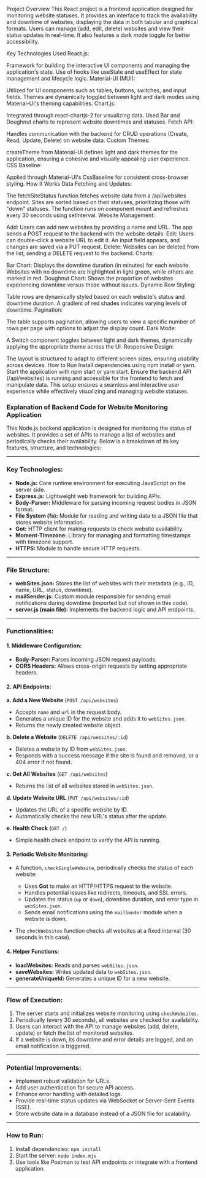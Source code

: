 Project Overview
This React project is a frontend application designed for monitoring website statuses. It provides an interface to track the availability and downtime of websites, displaying the data in both tabular and graphical formats. Users can manage (add, edit, delete) websites and view their status updates in real-time. It also features a dark mode toggle for better accessibility.

Key Technologies Used
React.js:

Framework for building the interactive UI components and managing the application's state.
Use of hooks like useState and useEffect for state management and lifecycle logic.
Material-UI (MUI):

Utilized for UI components such as tables, buttons, switches, and input fields.
Themes are dynamically toggled between light and dark modes using Material-UI's theming capabilities.
Chart.js:

Integrated through react-chartjs-2 for visualizing data.
Used Bar and Doughnut charts to represent website downtimes and statuses.
Fetch API:

Handles communication with the backend for CRUD operations (Create, Read, Update, Delete) on website data.
Custom Themes:

createTheme from Material-UI defines light and dark themes for the application, ensuring a cohesive and visually appealing user experience.
CSS Baseline:

Applied through Material-UI's CssBaseline for consistent cross-browser styling.
How It Works
Data Fetching and Updates:

The fetchSiteStatus function fetches website data from a /api/websites endpoint.
Sites are sorted based on their statuses, prioritizing those with "down" statuses.
The function runs on component mount and refreshes every 30 seconds using setInterval.
Website Management:

Add: Users can add new websites by providing a name and URL. The app sends a POST request to the backend with the website details.
Edit: Users can double-click a website URL to edit it. An input field appears, and changes are saved via a PUT request.
Delete: Websites can be deleted from the list, sending a DELETE request to the backend.
Charts:

Bar Chart: Displays the downtime duration (in minutes) for each website. Websites with no downtime are highlighted in light green, while others are marked in red.
Doughnut Chart: Shows the proportion of websites experiencing downtime versus those without issues.
Dynamic Row Styling:

Table rows are dynamically styled based on each website's status and downtime duration. A gradient of red shades indicates varying levels of downtime.
Pagination:

The table supports pagination, allowing users to view a specific number of rows per page with options to adjust the display count.
Dark Mode:

A Switch component toggles between light and dark themes, dynamically applying the appropriate theme across the UI.
Responsive Design:

The layout is structured to adapt to different screen sizes, ensuring usability across devices.
How to Run
Install dependencies using npm install or yarn.
Start the application with npm start or yarn start.
Ensure the backend API (/api/websites) is running and accessible for the frontend to fetch and manipulate data.
This setup ensures a seamless and interactive user experience while effectively visualizing and managing website statuses.

### Explanation of Backend Code for Website Monitoring Application

This Node.js backend application is designed for monitoring the status of websites. It provides a set of APIs to manage a list of websites and periodically checks their availability. Below is a breakdown of its key features, structure, and technologies:

---

### **Key Technologies:**

- **Node.js:** Core runtime environment for executing JavaScript on the server side.
- **Express.js:** Lightweight web framework for building APIs.
- **Body-Parser:** Middleware for parsing incoming request bodies in JSON format.
- **File System (fs):** Module for reading and writing data to a JSON file that stores website information.
- **Got:** HTTP client for making requests to check website availability.
- **Moment-Timezone:** Library for managing and formatting timestamps with timezone support.
- **HTTPS:** Module to handle secure HTTP requests.

---

### **File Structure:**

- **webSites.json:** Stores the list of websites with their metadata (e.g., ID, name, URL, status, downtime).
- **mailSender.js:** Custom module responsible for sending email notifications during downtime (imported but not shown in this code).
- **server.js (main file):** Implements the backend logic and API endpoints.

---

### **Functionalities:**

#### 1. **Middleware Configuration:**

- **Body-Parser:** Parses incoming JSON request payloads.
- **CORS Headers:** Allows cross-origin requests by setting appropriate headers.

#### 2. **API Endpoints:**

**a. Add a New Website** (`POST /api/websites`)

- Accepts `name` and `url` in the request body.
- Generates a unique ID for the website and adds it to `webSites.json`.
- Returns the newly created website object.

**b. Delete a Website** (`DELETE /api/websites/:id`)

- Deletes a website by ID from `webSites.json`.
- Responds with a success message if the site is found and removed, or a 404 error if not found.

**c. Get All Websites** (`GET /api/websites`)

- Returns the list of all websites stored in `webSites.json`.

**d. Update Website URL** (`PUT /api/websites/:id`)

- Updates the URL of a specific website by ID.
- Automatically checks the new URL's status after the update.

**e. Health Check** (`GET /`)

- Simple health check endpoint to verify the API is running.

#### 3. **Periodic Website Monitoring:**

- A function, `checkSingleWebsite`, periodically checks the status of each website:

  - Uses **Got** to make an HTTP/HTTPS request to the website.
  - Handles potential issues like redirects, timeouts, and SSL errors.
  - Updates the status (`up` or `down`), downtime duration, and error type in `webSites.json`.
  - Sends email notifications using the `mailSender` module when a website is down.

- The `checkWebsites` function checks all websites at a fixed interval (30 seconds in this case).

#### 4. **Helper Functions:**

- **loadWebsites:** Reads and parses `webSites.json`.
- **saveWebsites:** Writes updated data to `webSites.json`.
- **generateUniqueId:** Generates a unique ID for a new website.

---

### **Flow of Execution:**

1. The server starts and initializes website monitoring using `checkWebsites`.
2. Periodically (every 30 seconds), all websites are checked for availability.
3. Users can interact with the API to manage websites (add, delete, update) or fetch the list of monitored websites.
4. If a website is down, its downtime and error details are logged, and an email notification is triggered.

---

### **Potential Improvements:**

- Implement robust validation for URLs.
- Add user authentication for secure API access.
- Enhance error handling with detailed logs.
- Provide real-time status updates via WebSocket or Server-Sent Events (SSE).
- Store website data in a database instead of a JSON file for scalability.

---

### **How to Run:**

1. Install dependencies: `npm install`
2. Start the server: `node index.mjs`
3. Use tools like Postman to test API endpoints or integrate with a frontend application.
